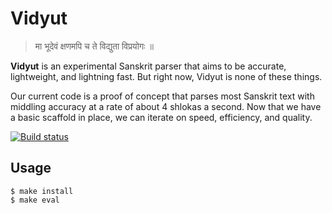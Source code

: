 Vidyut
======

> मा भूदेवं क्षणमपि च ते विद्युता विप्रयोगः ॥ 

**Vidyut** is an experimental Sanskrit parser that aims to be accurate,
lightweight, and lightning fast. But right now, Vidyut is none of these things.

Our current code is a proof of concept that parses most Sanskrit text with
middling accuracy at a rate of about 4 shlokas a second. Now that we have a
basic scaffold in place, we can iterate on speed, efficiency, and quality.

[![Build status](https://github.com/ambuda-org/vidyut/workflows/CI/badge.svg)](https://github.com/ambuda-org/vidyut/actions)

Usage
-----

```
$ make install
$ make eval
```
